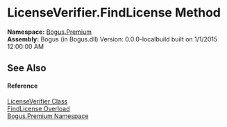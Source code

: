 # LicenseVerifier.FindLicense Method 
 

**Namespace:**&nbsp;<a href="N_Bogus_Premium">Bogus.Premium</a><br />**Assembly:**&nbsp;Bogus (in Bogus.dll) Version: 0.0.0-localbuild built on 1/1/2015 12:00:00 AM

## See Also


#### Reference
<a href="T_Bogus_Premium_LicenseVerifier">LicenseVerifier Class</a><br /><a href="Overload_Bogus_Premium_LicenseVerifier_FindLicense">FindLicense Overload</a><br /><a href="N_Bogus_Premium">Bogus.Premium Namespace</a><br />